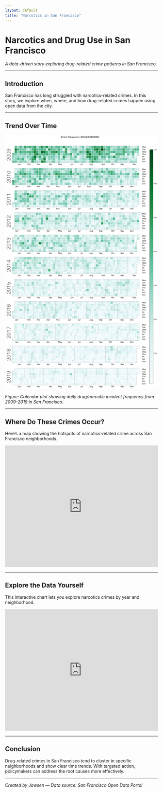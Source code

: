 ```yaml
---
layout: default
title: "Narcotics in San Francisco"
---
```


# Narcotics and Drug Use in San Francisco

_A data-driven story exploring drug-related crime patterns in San Francisco._

---

## Introduction

San Francisco has long struggled with narcotics-related crimes. In this story, we explore when, where, and how drug-related crimes happen using open data from the city.

---

## Trend Over Time

![Calendar Heatmap of Drug/Narcotic Crime in SF](/_site/assets/images/calendar_plot.png)

_Figure: Calendar plot showing daily drug/narcotic incident frequency from 2009–2019 in San Francisco._

---

## Where Do These Crimes Occur?

Here’s a map showing the hotspots of narcotics-related crime across San Francisco neighborhoods.

<iframe src="https://via.placeholder.com/800x400?text=Crime+Map+Placeholder" width="100%" height="400" style="border:none;"></iframe>

---

## Explore the Data Yourself

This interactive chart lets you explore narcotics crimes by year and neighborhood.

<iframe src="https://via.placeholder.com/800x400?text=Bokeh+Visualization+Placeholder" width="100%" height="400" style="border:none;"></iframe>

---

## Conclusion

Drug-related crimes in San Francisco tend to cluster in specific neighborhoods and show clear time trends. With targeted action, policymakers can address the root causes more effectively.

---

_Created by Jawsen — Data source: San Francisco Open Data Portal_
